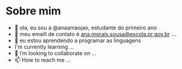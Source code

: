 # Sobre mim

- 👋 ola, eu sou a @anaamaojao, estudante do primeiro ano 
- 👀 meu emaill de contato é ana.morais.sousa@escola.pr.gov.br ...
- 🌱 eu estou aprendendo a programar as linguagens
-  I'm currently learning ...
- 💞️ I’m looking to collaborate on ...
- 📫 How to reach me ...

<!---
anaamaojao/anaamaojao is a ✨ special ✨ repository because its `README.md` (this file) appears on your GitHub profile.
You can click the Preview link to take a look at your changes.
--->
